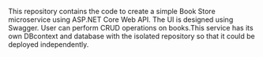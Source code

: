 This repository contains the code to create a simple Book Store microservice using ASP.NET Core Web API. The UI is designed using Swagger. User can perform CRUD operations on books.This service has its own DBcontext and database with the isolated repository so that it could be deployed independently.
